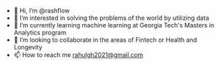 - 👋 Hi, I’m @rashflow
- 👀 I’m interested in solving the problems of the world by utilizing data
- 🌱 I’m currently learning machine learning at Georgia Tech's Masters in Analytics program
- 💞️ I’m looking to collaborate in the areas of Fintech or Health and Longevity
- 📫 How to reach me rahulgh2021@gmail.com

<!---
rashflow/rashflow is a ✨ special ✨ repository because its `README.md` (this file) appears on your GitHub profile.
You can click the Preview link to take a look at your changes.
--->
